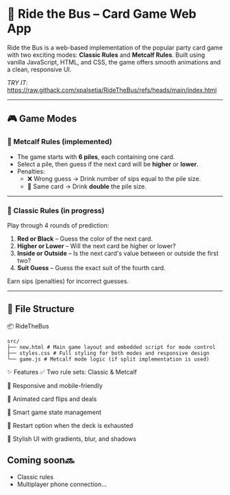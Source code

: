 # 🚌 Ride the Bus – Card Game Web App

Ride the Bus is a web-based implementation of the popular party card game with two exciting modes: **Classic Rules** and **Metcalf Rules**. Built using vanilla JavaScript, HTML, and CSS, the game offers smooth animations and a clean, responsive UI.

*TRY IT*: https://raw.githack.com/xpalsetia/RideTheBus/refs/heads/main/index.html

---

## 🎮 Game Modes

### 🎯 Metcalf Rules (implemented)

- The game starts with **6 piles**, each containing one card.
- Select a pile, then guess if the next card will be **higher** or **lower**.
- Penalties:
  - ❌ Wrong guess → Drink number of sips equal to the pile size.
  - 🔁 Same card → Drink **double** the pile size.

---

### 🎴 Classic Rules (in progress)

Play through 4 rounds of prediction:
1. **Red or Black** – Guess the color of the next card.
2. **Higher or Lower** – Will the next card be higher or lower?
3. **Inside or Outside** – Is the next card's value between or outside the first two?
4. **Suit Guess** – Guess the exact suit of the fourth card.

Earn sips (penalties) for incorrect guesses.

---

## 📁 File Structure

📦 RideTheBus
```plaintext
src/
├── new.html # Main game layout and embedded script for mode control
├── styles.css # Full styling for both modes and responsive design
└── game.js # Metcalf mode logic (if split implementation is used)
```

✨ Features
✅ Two rule sets: Classic & Metcalf

📱 Responsive and mobile-friendly

🎴 Animated card flips and deals

🧠 Smart game state management

🔁 Restart option when the deck is exhausted

🎨 Stylish UI with gradients, blur, and shadows

## Coming soon🔜
- Classic rules
- Multiplayer phone connection...


